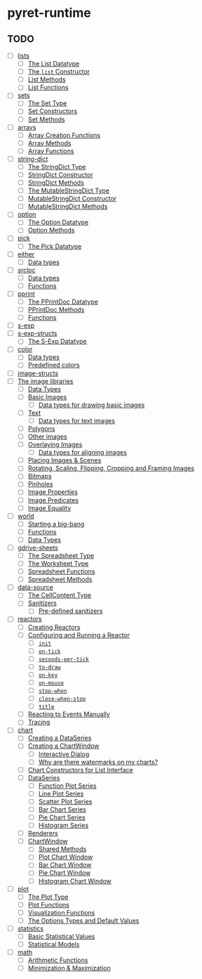 # pyret-runtime

## TODO

- [ ] [lists](https://www.pyret.org/docs/horizon/lists.html)
  - [ ] [The List Datatype](https://www.pyret.org/docs/horizon/lists.html#%28part._.The_.List_.Datatype%29)
  - [ ] [The `list` Constructor](https://www.pyret.org/docs/horizon/lists.html#%28part._.The_list_.Constructor%29)
  - [ ] [List Methods](https://www.pyret.org/docs/horizon/lists.html#%28part._.List_.Methods%29)
  - [ ] [List Functions](https://www.pyret.org/docs/horizon/lists.html#%28part._.List_.Functions%29)
- [ ] [sets](https://www.pyret.org/docs/horizon/sets.html)
  - [ ] [The Set Type](https://www.pyret.org/docs/horizon/sets.html#%28part._.The_.Set_.Type%29)
  - [ ] [Set Constructors](https://www.pyret.org/docs/horizon/sets.html#%28part._.Set_.Constructors%29)
  - [ ] [Set Methods](https://www.pyret.org/docs/horizon/sets.html#%28part._.Set_.Methods%29)
- [ ] [arrays](https://www.pyret.org/docs/horizon/arrays.html)
  - [ ] [Array Creation Functions](https://www.pyret.org/docs/horizon/arrays.html#%28part._.Array_.Creation_.Functions%29)
  - [ ] [Array Methods](https://www.pyret.org/docs/horizon/arrays.html#%28part._.Array_.Methods%29)
  - [ ] [Array Functions](https://www.pyret.org/docs/horizon/arrays.html#%28part._.Array_.Functions%29)
- [ ] [string-dict](https://www.pyret.org/docs/horizon/string-dict.html)
  - [ ] [The StringDict Type](https://www.pyret.org/docs/horizon/string-dict.html#%28part._.The_.String.Dict_.Type%29)
  - [ ] [StringDict Constructor](https://www.pyret.org/docs/horizon/string-dict.html#%28part._.String.Dict_.Constructor%29)
  - [ ] [StringDict Methods](https://www.pyret.org/docs/horizon/string-dict.html#%28part._.String.Dict_.Methods%29)
  - [ ] [The MutableStringDict Type](https://www.pyret.org/docs/horizon/string-dict.html#%28part._.The_.Mutable.String.Dict_.Type%29)
  - [ ] [MutableStringDict Constructor](https://www.pyret.org/docs/horizon/string-dict.html#%28part._.Mutable.String.Dict_.Constructor%29)
  - [ ] [MutableStringDict Methods](https://www.pyret.org/docs/horizon/string-dict.html#%28part._.Mutable.String.Dict_.Methods%29)
- [ ] [option](https://www.pyret.org/docs/horizon/option.html)
  - [ ] [The Option Datatype](https://www.pyret.org/docs/horizon/option.html#%28part._.The_.Option_.Datatype%29)
  - [ ] [Option Methods](https://www.pyret.org/docs/horizon/option.html#%28part._.Option_.Methods%29)
- [ ] [pick](https://www.pyret.org/docs/horizon/pick.html)
  - [ ] [The Pick Datatype](https://www.pyret.org/docs/horizon/pick.html#%28part._.The_.Pick_.Datatype%29)
- [ ] [either](https://www.pyret.org/docs/horizon/either.html)
  - [ ] [Data types](https://www.pyret.org/docs/horizon/either.html#%28part._either_.Data.Types%29)
- [ ] [srcloc](https://www.pyret.org/docs/horizon/srcloc.html)
  - [ ] [Data types](https://www.pyret.org/docs/horizon/srcloc.html#%28part._srcloc_.Data.Types%29)
  - [ ] [Functions](https://www.pyret.org/docs/horizon/srcloc.html#%28part._srcloc_.Functions%29)
- [ ] [pprint](https://www.pyret.org/docs/horizon/pprint.html)
  - [ ] [The PPrintDoc Datatype](https://www.pyret.org/docs/horizon/pprint.html#%28part._.The_.P.Print.Doc_.Datatype%29)
  - [ ] [PPrintDoc Methods](https://www.pyret.org/docs/horizon/pprint.html#%28part._.P.Print.Doc_.Methods%29)
  - [ ] [Functions](https://www.pyret.org/docs/horizon/pprint.html#%28part._pprint_.Functions._.Functions%29)
- [ ] [s-exp](https://www.pyret.org/docs/horizon/s-exp.html)
- [ ] [s-exp-structs](https://www.pyret.org/docs/horizon/s-exp-structs.html)
  - [ ] [The S-Exp Datatype](https://www.pyret.org/docs/horizon/s-exp-structs.html#%28part._.S-.Exp_.Data.Types%29)
- [ ] [color](https://www.pyret.org/docs/horizon/color.html)
  - [ ] [Data types](https://www.pyret.org/docs/horizon/color.html#%28part._color_.Data.Types%29)
  - [ ] [Predefined colors](https://www.pyret.org/docs/horizon/color.html#%28part._s~3acolor-constants%29)
- [ ] [image-structs](https://www.pyret.org/docs/horizon/image-structs.html)
- [ ] [The image libraries](https://www.pyret.org/docs/horizon/image.html)
  - [ ] [Data Types](https://www.pyret.org/docs/horizon/image.html#%28part._image_.Data.Types%29)
  - [ ] [Basic Images](https://www.pyret.org/docs/horizon/image.html#%28part._.Basic_.Images%29)
    - [ ] [Data types for drawing basic images](https://www.pyret.org/docs/horizon/image.html#%28part._.Data_types_for_drawing_basic_images%29)
  - [ ] [Text](https://www.pyret.org/docs/horizon/image.html#%28part._text-images%29)
    - [ ] [Data types for text images](https://www.pyret.org/docs/horizon/image.html#%28part._.Data_types_for_text_images%29)
  - [ ] [Polygons](https://www.pyret.org/docs/horizon/image.html#%28part._.Polygons%29)
  - [ ] [Other images](https://www.pyret.org/docs/horizon/image.html#%28part._.Other_images%29)
  - [ ] [Overlaying Images](https://www.pyret.org/docs/horizon/image.html#%28part._.Overlaying_.Images%29)
    - [ ] [Data types for aligning images](https://www.pyret.org/docs/horizon/image.html#%28part._.Data_types_for_aligning_images%29)
  - [ ] [Placing Images & Scenes](https://www.pyret.org/docs/horizon/image.html#%28part._.Placing_.Images___.Scenes%29)
  - [ ] [Rotating, Scaling, Flipping, Cropping and Framing Images](https://www.pyret.org/docs/horizon/image.html#%28part._.Rotating__.Scaling__.Flipping__.Cropping_and_.Framing_.Images%29)
  - [ ] [Bitmaps](https://www.pyret.org/docs/horizon/image.html#%28part._.Bitmaps%29)
  - [ ] [Pinholes](https://www.pyret.org/docs/horizon/image.html#%28part._pinholes%29)
  - [ ] [Image Properties](https://www.pyret.org/docs/horizon/image.html#%28part._.Image_.Properties%29)
  - [ ] [Image Predicates](https://www.pyret.org/docs/horizon/image.html#%28part._.Image_.Predicates%29)
  - [ ] [Image Equality](https://www.pyret.org/docs/horizon/image.html#%28part._.Image_.Equality%29)
- [ ] [world](https://www.pyret.org/docs/horizon/world.html)
  - [ ] [Starting a big-bang](https://www.pyret.org/docs/horizon/world.html#%28part._.Starting_a_big-bang%29)
  - [ ] [Functions](https://www.pyret.org/docs/horizon/world.html#%28part._functions-world%29)
  - [ ] [Data Types](https://www.pyret.org/docs/horizon/world.html#%28part._world_.Data.Types%29)
- [ ] [gdrive-sheets](https://www.pyret.org/docs/horizon/gdrive-sheets.html)
  - [ ] [The Spreadsheet Type](https://www.pyret.org/docs/horizon/gdrive-sheets.html#%28part._.The_.Spreadsheet_.Type%29)
  - [ ] [The Worksheet Type](https://www.pyret.org/docs/horizon/gdrive-sheets.html#%28part._.The_.Worksheet_.Type%29)
  - [ ] [Spreadsheet Functions](https://www.pyret.org/docs/horizon/gdrive-sheets.html#%28part._.Spreadsheet_.Functions%29)
  - [ ] [Spreadsheet Methods](https://www.pyret.org/docs/horizon/gdrive-sheets.html#%28part._.Spreadsheet_.Methods%29)
- [ ] [data-source](https://www.pyret.org/docs/horizon/data-source.html)
  - [ ] [The CellContent Type](https://www.pyret.org/docs/horizon/data-source.html#%28part._.The_.Cell.Content_.Type%29)
  - [ ] [Sanitizers](https://www.pyret.org/docs/horizon/data-source.html#%28part._.Sanitizers%29)
    - [ ] [Pre-defined sanitizers](https://www.pyret.org/docs/horizon/data-source.html#%28part._.Pre-defined_sanitizers%29)
- [ ] [reactors](https://www.pyret.org/docs/horizon/reactors.html)
  - [ ] [Creating Reactors](https://www.pyret.org/docs/horizon/reactors.html#%28part._s~3areactors%29)
  - [ ] [Configuring and Running a Reactor](https://www.pyret.org/docs/horizon/reactors.html#%28part._.Configuring_and_.Running_a_.Reactor%29)
    - [ ] [`init`](https://www.pyret.org/docs/horizon/reactors.html#%28part._init%29)
    - [ ] [`on-tick`](https://www.pyret.org/docs/horizon/reactors.html#%28part._on-tick%29)
    - [ ] [`seconds-per-tick`](https://www.pyret.org/docs/horizon/reactors.html#%28part._s~3aseconds-per-tick%29)
    - [ ] [`to-draw`](https://www.pyret.org/docs/horizon/reactors.html#%28part._to-draw%29)
    - [ ] [`on-key`](https://www.pyret.org/docs/horizon/reactors.html#%28part._on-key%29)
    - [ ] [`on-mouse`](https://www.pyret.org/docs/horizon/reactors.html#%28part._on-mouse%29)
    - [ ] [`stop-when`](https://www.pyret.org/docs/horizon/reactors.html#%28part._s~3astop-when%29)
    - [ ] [`close-when-stop`](https://www.pyret.org/docs/horizon/reactors.html#%28part._s~3aclose-when-stop%29)
    - [ ] [`title`](https://www.pyret.org/docs/horizon/reactors.html#%28part._s~3atitle%29)
  - [ ] [Reacting to Events Manually](https://www.pyret.org/docs/horizon/reactors.html#%28part._s~3amanual-events%29)
  - [ ] [Tracing](https://www.pyret.org/docs/horizon/reactors.html#%28part._.Tracing%29)
- [ ] [chart](https://www.pyret.org/docs/horizon/chart.html)
  - [ ] [Creating a DataSeries](https://www.pyret.org/docs/horizon/chart.html#%28part._.Creating_a_.Data.Series%29)
  - [ ] [Creating a ChartWindow](https://www.pyret.org/docs/horizon/chart.html#%28part._.Creating_a_.Chart.Window%29)
    - [ ] [Interactive Dialog](https://www.pyret.org/docs/horizon/chart.html#%28part._.Interactive_.Dialog%29)
    - [ ] [Why are there watermarks on my charts?](https://www.pyret.org/docs/horizon/chart.html#%28part._.Why_are_there_watermarks_on_my_charts_%29)
  - [ ] [Chart Constructors for List Interface](https://www.pyret.org/docs/horizon/chart.html#%28part._.Chart_.Constructors_for_.List_.Interface%29)
  - [ ] [DataSeries](https://www.pyret.org/docs/horizon/chart.html#%28part._.Data.Series%29)
    - [ ] [Function Plot Series](https://www.pyret.org/docs/horizon/chart.html#%28part._.Function_.Plot_.Series%29)
    - [ ] [Line Plot Series](https://www.pyret.org/docs/horizon/chart.html#%28part._.Line_.Plot_.Series%29)
    - [ ] [Scatter Plot Series](https://www.pyret.org/docs/horizon/chart.html#%28part._.Scatter_.Plot_.Series%29)
    - [ ] [Bar Chart Series](https://www.pyret.org/docs/horizon/chart.html#%28part._.Bar_.Chart_.Series%29)
    - [ ] [Pie Chart Series](https://www.pyret.org/docs/horizon/chart.html#%28part._.Pie_.Chart_.Series%29)
    - [ ] [Histogram Series](https://www.pyret.org/docs/horizon/chart.html#%28part._.Histogram_.Series%29)
  - [ ] [Renderers](https://www.pyret.org/docs/horizon/chart.html#%28part._.Renderers%29)
  - [ ] [ChartWindow](https://www.pyret.org/docs/horizon/chart.html#%28part._.Chart.Window%29)
    - [ ] [Shared Methods](https://www.pyret.org/docs/horizon/chart.html#%28part._.Shared_.Methods%29)
    - [ ] [Plot Chart Window](https://www.pyret.org/docs/horizon/chart.html#%28part._.Plot_.Chart_.Window%29)
    - [ ] [Bar Chart Window](https://www.pyret.org/docs/horizon/chart.html#%28part._.Bar_.Chart_.Window%29)
    - [ ] [Pie Chart Window](https://www.pyret.org/docs/horizon/chart.html#%28part._.Pie_.Chart_.Window%29)
    - [ ] [Histogram Chart Window](https://www.pyret.org/docs/horizon/chart.html#%28part._.Histogram_.Chart_.Window%29)
- [ ] [plot](https://www.pyret.org/docs/horizon/plot.html)
  - [ ] [The Plot Type](https://www.pyret.org/docs/horizon/plot.html#%28part._.The_.Plot_.Type%29)
  - [ ] [Plot Functions](https://www.pyret.org/docs/horizon/plot.html#%28part._.Plot_.Functions%29)
  - [ ] [Visualization Functions](https://www.pyret.org/docs/horizon/plot.html#%28part._.Visualization_.Functions%29)
  - [ ] [The Options Types and Default Values](https://www.pyret.org/docs/horizon/plot.html#%28part._.The_.Options_.Types_and_.Default_.Values%29)
- [ ] [statistics](https://www.pyret.org/docs/horizon/statistics.html)
  - [ ] [Basic Statistical Values](https://www.pyret.org/docs/horizon/statistics.html#%28part._.Basic_.Statistical_.Values%29)
  - [ ] [Statistical Models](https://www.pyret.org/docs/horizon/statistics.html#%28part._.Statistical_.Models%29)
- [ ] [math](https://www.pyret.org/docs/horizon/math.html)
  - [ ] [Arithmetic Functions](https://www.pyret.org/docs/horizon/math.html#%28part._.Arithmetic_.Functions%29)
  - [ ] [Minimization & Maximization](https://www.pyret.org/docs/horizon/math.html#%28part._.Minimization___.Maximization%29)
